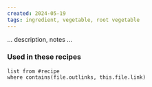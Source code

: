 ```yaml
---
created: 2024-05-19
tags: ingredient, vegetable, root vegetable
---
```



… description, notes …

### Used in these recipes
```dataview
list from #recipe
where contains(file.outlinks, this.file.link)
```
